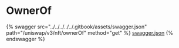 # OwnerOf

{% swagger src="../../../../../.gitbook/assets/swagger.json" path="/uniswap/v3/nft/ownerOf" method="get" %}
[swagger.json](../../../../../.gitbook/assets/swagger.json)
{% endswagger %}

